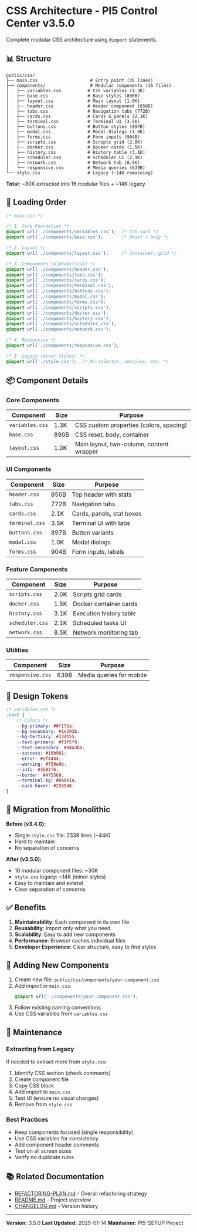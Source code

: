 # CSS Architecture - PI5 Control Center v3.5.0

Complete modular CSS architecture using `@import` statements.

## 📊 Structure

```
public/css/
├── main.css                    # Entry point (35 lines)
├── components/                 # Modular components (16 files)
│   ├── variables.css          # CSS variables (1.3K)
│   ├── base.css               # Base styles (890B)
│   ├── layout.css             # Main layout (1.0K)
│   ├── header.css             # Header component (850B)
│   ├── tabs.css               # Navigation tabs (772B)
│   ├── cards.css              # Cards & panels (2.1K)
│   ├── terminal.css           # Terminal UI (3.5K)
│   ├── buttons.css            # Button styles (897B)
│   ├── modal.css              # Modal dialogs (1.0K)
│   ├── forms.css              # Form inputs (904B)
│   ├── scripts.css            # Scripts grid (2.0K)
│   ├── docker.css             # Docker cards (1.5K)
│   ├── history.css            # History table (3.1K)
│   ├── scheduler.css          # Scheduler UI (2.1K)
│   ├── network.css            # Network tab (8.5K)
│   └── responsive.css         # Media queries (639B)
└── style.css                  # Legacy (~14K remaining)
```

**Total:** ~30K extracted into 16 modular files + ~14K legacy

## 🎯 Loading Order

```css
/* main.css */

/* 1. Core Foundation */
@import url('./components/variables.css');  /* CSS vars */
@import url('./components/base.css');       /* Reset + body */

/* 2. Layout */
@import url('./components/layout.css');     /* Container, grid */

/* 3. Components (alphabetical) */
@import url('./components/header.css');
@import url('./components/tabs.css');
@import url('./components/cards.css');
@import url('./components/terminal.css');
@import url('./components/buttons.css');
@import url('./components/modal.css');
@import url('./components/forms.css');
@import url('./components/scripts.css');
@import url('./components/docker.css');
@import url('./components/history.css');
@import url('./components/scheduler.css');
@import url('./components/network.css');

/* 4. Responsive */
@import url('./components/responsive.css');

/* 5. Legacy (minor styles) */
@import url('./style.css');  /* Pi-selector, services, etc. */
```

## 📦 Component Details

### Core Components

| Component | Size | Purpose |
|-----------|------|---------|
| `variables.css` | 1.3K | CSS custom properties (colors, spacing) |
| `base.css` | 890B | CSS reset, body, container |
| `layout.css` | 1.0K | Main layout, two-column, content wrapper |

### UI Components

| Component | Size | Purpose |
|-----------|------|---------|
| `header.css` | 850B | Top header with stats |
| `tabs.css` | 772B | Navigation tabs |
| `cards.css` | 2.1K | Cards, panels, stat boxes |
| `terminal.css` | 3.5K | Terminal UI with tabs |
| `buttons.css` | 897B | Button variants |
| `modal.css` | 1.0K | Modal dialogs |
| `forms.css` | 904B | Form inputs, labels |

### Feature Components

| Component | Size | Purpose |
|-----------|------|---------|
| `scripts.css` | 2.0K | Scripts grid cards |
| `docker.css` | 1.5K | Docker container cards |
| `history.css` | 3.1K | Execution history table |
| `scheduler.css` | 2.1K | Scheduled tasks UI |
| `network.css` | 8.5K | Network monitoring tab |

### Utilities

| Component | Size | Purpose |
|-----------|------|---------|
| `responsive.css` | 639B | Media queries for mobile |

## 🎨 Design Tokens

```css
/* variables.css */
:root {
    /* Colors */
    --bg-primary: #0f172a;
    --bg-secondary: #1e293b;
    --bg-tertiary: #334155;
    --text-primary: #f1f5f9;
    --text-secondary: #94a3b8;
    --success: #10b981;
    --error: #ef4444;
    --warning: #f59e0b;
    --info: #3b82f6;
    --border: #475569;
    --terminal-bg: #0a0e1a;
    --card-hover: #293548;
}
```

## 🔄 Migration from Monolithic

**Before (v3.4.0):**
- Single `style.css` file: 2338 lines (~44K)
- Hard to maintain
- No separation of concerns

**After (v3.5.0):**
- 16 modular component files: ~30K
- `style.css` legacy: ~14K (minor styles)
- Easy to maintain and extend
- Clear separation of concerns

## ✅ Benefits

1. **Maintainability**: Each component in its own file
2. **Reusability**: Import only what you need
3. **Scalability**: Easy to add new components
4. **Performance**: Browser caches individual files
5. **Developer Experience**: Clear structure, easy to find styles

## 📝 Adding New Components

1. Create new file: `public/css/components/your-component.css`
2. Add import in `main.css`:
   ```css
   @import url('./components/your-component.css');
   ```
3. Follow existing naming conventions
4. Use CSS variables from `variables.css`

## 🔧 Maintenance

### Extracting from Legacy

If needed to extract more from `style.css`:

1. Identify CSS section (check comments)
2. Create component file
3. Copy CSS block
4. Add import to `main.css`
5. Test UI (ensure no visual changes)
6. Remove from `style.css`

### Best Practices

- Keep components focused (single responsibility)
- Use CSS variables for consistency
- Add component header comments
- Test on all screen sizes
- Verify no duplicate rules

## 📚 Related Documentation

- [REFACTORING-PLAN.md](../../REFACTORING-PLAN.md) - Overall refactoring strategy
- [README.md](../../README.md) - Project overview
- [CHANGELOG.md](../../CHANGELOG.md) - Version history

---

**Version:** 3.5.0
**Last Updated:** 2025-01-14
**Maintainer:** PI5-SETUP Project

